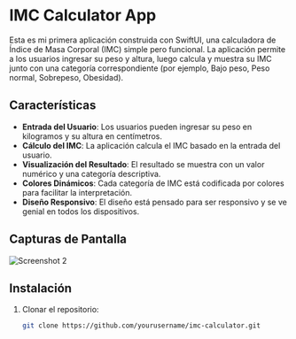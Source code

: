 # IMC Calculator App

Esta es mi primera aplicación construida con SwiftUI, una calculadora de Índice de Masa Corporal (IMC) simple pero funcional. La aplicación permite a los usuarios ingresar su peso y altura, luego calcula y muestra su IMC junto con una categoría correspondiente (por ejemplo, Bajo peso, Peso normal, Sobrepeso, Obesidad).

## Características

- **Entrada del Usuario**: Los usuarios pueden ingresar su peso en kilogramos y su altura en centímetros.
- **Cálculo del IMC**: La aplicación calcula el IMC basado en la entrada del usuario.
- **Visualización del Resultado**: El resultado se muestra con un valor numérico y una categoría descriptiva.
- **Colores Dinámicos**: Cada categoría de IMC está codificada por colores para facilitar la interpretación.
- **Diseño Responsivo**: El diseño está pensado para ser responsivo y se ve genial en todos los dispositivos.

## Capturas de Pantalla

![Screenshot 2](WeSplit/Assets.xcassets/banner.imageset/banner.png)

## Instalación
1. Clonar el repositorio:
   ```sh
   git clone https://github.com/yourusername/imc-calculator.git
